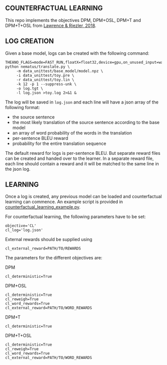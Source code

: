 COUNTERFACTUAL LEARNING
-----------------------
This repo implements the objectives DPM, DPM+OSL, DPM+T and DPM+T+OSL from [Lawrence & Riezler, 2018](https://arxiv.org/abs/1805.01252).

LOG CREATION
------------
Given a base model, logs can be created with the following command:

```
THEANO_FLAGS=mode=FAST_RUN,floatX=float32,device=gpu,on_unused_input=warn python nematus/translate.py \
     -m data_unittest/base_model/model.npz \
     -i data_unittest/toy.pre \
     -r data_unittest/toy.lin \
     -k 12 -p 1 --suppress-unk \
     -o log.tgt \
     -l log.json >toy.log 2>&1 &
```
 
 The log will be saved in ``log.json`` and each line will have a json array of the following format:
 
 - the source sentence
 - the most likely translation of the source sentence according to the base model
 - an array of word probability of the words in the translation
 - per-sentence BLEU reward
 - probability for the entire translation sequence
 
 The default reward for logs is per-sentence BLEU. But separate reward files can be created and handed over to the learner. In a separate reward file, each line should contain a reward and it will be matched to the same line in the json log.

LEARNING
--------
Once a log is created, any previous model can be loaded and counterfactual learning can commence. An example script is provided in [counterfactual_learning_example.py](https://github.com/carhaas/nematus/blob/master/scripts_counterfactual/counterfactual_learning_example.py).

For counterfactual learning, the following parameters have to be set:
```
objective='CL'
cl_log='log.json'
```

External rewards should be supplied using
```
cl_external_reward=PATH/TO/REWARDS
```

The parameters for the different objectives are:

DPM
```
cl_deterministic=True
```

DPM+OSL
```
cl_deterministic=True
cl_reweigh=True
cl_word_rewards=True
cl_external_reward=PATH/TO/WORD_REWARDS
```

DPM+T
```
cl_deterministic=True
```

DPM+T+OSL
```
cl_deterministic=True
cl_reweigh=True
cl_word_rewards=True
cl_external_reward=PATH/TO/WORD_REWARDS
```
